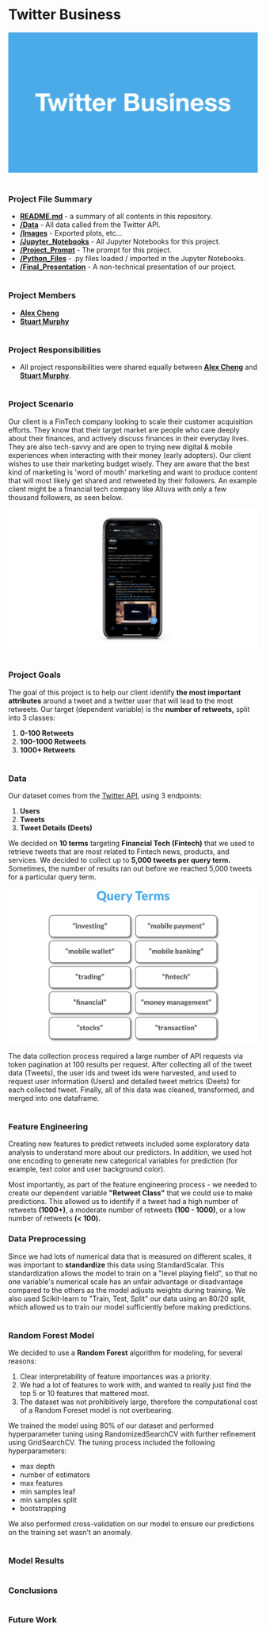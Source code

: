 # Twitter Business

![Title_Slide](/Images/Slides/Title_Slide.png)

#
### Project File Summary

   - <b>[README.md](README.md)</b> - a summary of all contents in this repository.
   - <b>[/Data](/Data)</b> - All data called from the Twitter API.
   - <b>[/Images](/Images)</b> - Exported plots, etc...
   - <b>[/Jupyter_Notebooks](/Jupyter_Notebooks)</b> - All Jupyter Notebooks for this project.
   - <b>[/Project_Prompt](/Project_Prompt)</b> - The prompt for this project.
   - <b>[/Python_Files](/Python_Files)</b> - .py files loaded / imported in the Jupyter Notebooks.
   - <b>[/Final_Presentation](/Final_Presentation)</b> - A non-technical presentation of our project.

#
### Project Members

   - <b>[Alex Cheng](https://github.com/alexwcheng)</b>
   - <b>[Stuart Murphy](https://github.com/thespud56)</b>
   
#
### Project Responsibilities

   -  All project responsibilities were shared equally between <b>[Alex Cheng](https://github.com/alexwcheng)</b> and <b>[Stuart Murphy](https://github.com/thespud56)</b>.

#
### Project Scenario

Our client is a FinTech company looking to scale their customer acquisition efforts. They know that their target market are people who care deeply about their finances, and actively discuss finances in their everyday lives. They are also tech-savvy and are open to trying new digital & mobile experiences when interacting with their money (early adopters). Our client wishes to use their marketing budget wisely. They are aware that the best kind of marketing is 'word of mouth' marketing and want to produce content that will most likely get shared and retweeted by their followers. An example client might be a financial tech company like Alluva with only a few thousand followers, as seen below.

![Fintech_Example_Twitter_User](/Images/Slides/Fintech_Example_Twitter_User.png)

#
### Project Goals

The goal of this project is to help our client identify **the most important attributes** around a tweet and a twitter user that will lead to the most retweets. Our target (dependent variable) is the **number of retweets,** split into 3 classes:
1. **0-100 Retweets**
2. **100-1000 Retweets**
3. **1000+ Retweets**

#
### Data

Our dataset comes from the [Twitter API](https://developer.twitter.com/en/docs/api-reference-index), using 3 endpoints: 
1. **Users**
2. **Tweets**
3. **Tweet Details (Deets)**

We decided on **10 terms** targeting **Financial Tech (Fintech)** that we used to retrieve tweets that are most related to Fintech news, products, and services. We decided to collect up to **5,000 tweets per query term.** Sometimes, the number of results ran out before we reached 5,000 tweets for a particular query term. 

![Fintech_Twitter_Query_Terms](/Images/Slides/Fintech_Twitter_Query_Terms.png)

The data collection process required a large number of API requests via token pagination at 100 results per request. After collecting all of the tweet data (Tweets), the user ids and tweet ids were harvested, and used to request user information (Users) and detailed tweet metrics (Deets) for each collected tweet. Finally, all of this data was cleaned, transformed, and merged into one dataframe.

#
### Feature Engineering

Creating new features to predict retweets included some exploratory data analysis to understand more about our predictors. In addition, we used hot one encoding to generate new categorical variables for prediction (for example, text color and user background color).

Most importantly, as part of the feature engineering process - we needed to create our dependent variable **"Retweet Class"** that we could use to make predictions. This allowed us to identify if a tweet had a high number of retweets **(1000+)**, a moderate number of retweets **(100 - 1000)**, or a low number of retweets **(< 100).**

### Data Preprocessing

Since we had lots of numerical data that is measured on different scales, it was important to **standardize** this data using StandardScalar. This standardization allows the model to train on a "level playing field", so that no one variable's numerical scale has an unfair advantage or disadvantage compared to the others as the model adjusts weights during training. We also used Scikit-learn to "Train, Test, Split" our data using an 80/20 split, which allowed us to train our model sufficiently before making predictions.

#
### Random Forest Model

We decided to use a **Random Forest** algorithm for modeling, for several reasons: 

1. Clear interpretability of feature importances was a priority. 
2. We had a lot of features to work with, and wanted to really just find the top 5 or 10 features that mattered most.
3. The dataset was not prohibitively large, therefore the computational cost of a Random Foreset model is not overbearing.

We trained the model using 80% of our dataset and performed hyperparameter tuning using RandomizedSearchCV with further refinement using GridSearchCV. The tuning process included the following hyperparameters: 

- max depth
- number of estimators
- max features
- min samples leaf
- min samples split
- bootstrapping 

We also performed cross-validation on our model to ensure our predictions on the training set wasn't an anomaly.

#
### Model Results

#
### Conclusions

#
### Future Work
